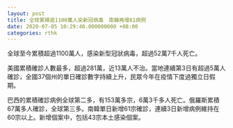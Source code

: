 ```yaml
---
layout: post
title: 全球累積逾1100萬人染新冠病毒　南韓再增61病例
date: 2020-07-05 10:29:40.000000000 +08:00
categories: rthk
---
```


全球至今累積超過1100萬人，感染新型冠狀病毒，超過52萬7千人死亡。

美國累積確診人數最多，超過281萬，近13萬人不治。當地連續第3日有超過5萬人確診，全國37個州的單日確診數字持續上升，民眾今年在疫情下度過獨立日假期。

巴西的累積確診病例全球第二多，有153萬多宗，6萬3千多人死亡。俄羅斯累積67萬多人確診，全球第三多。南韓單日新增61宗確診，連續3日新增病例維持在60宗以上。新增個案中，包括43宗本土感染個案。
